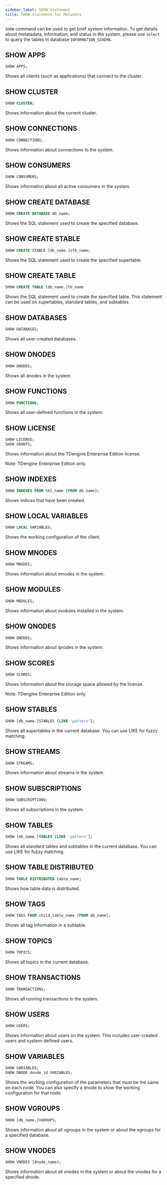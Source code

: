```yaml
---
sidebar_label: SHOW Statement
title: SHOW Statement for Metadata
---
```


`SHOW` command can be used to get brief system information. To get details about metatadata, information, and status in the system, please use `select` to query the tables in database `INFORMATION_SCHEMA`. 

## SHOW APPS

```sql
SHOW APPS;
```

Shows all clients (such as applications) that connect to the cluster.

## SHOW CLUSTER

```sql
SHOW CLUSTER;
```

Shows information about the current cluster.

## SHOW CONNECTIONS

```sql
SHOW CONNECTIONS;
```

Shows information about connections to the system.

## SHOW CONSUMERS

```sql
SHOW CONSUMERS;
```

Shows information about all active consumers in the system.

## SHOW CREATE DATABASE

```sql
SHOW CREATE DATABASE db_name;
```

Shows the SQL statement used to create the specified database.

## SHOW CREATE STABLE

```sql
SHOW CREATE STABLE [db_name.]stb_name;
```

Shows the SQL statement used to create the specified supertable.

## SHOW CREATE TABLE

```sql
SHOW CREATE TABLE [db_name.]tb_name
```

Shows the SQL statement used to create the specified table. This statement can be used on supertables, standard tables, and subtables.

## SHOW DATABASES

```sql
SHOW DATABASES;
```

Shows all user-created databases.

## SHOW DNODES

```sql
SHOW DNODES;
```

Shows all dnodes in the system.

## SHOW FUNCTIONS

```sql
SHOW FUNCTIONS;
```

Shows all user-defined functions in the system.

## SHOW LICENSE

```sql
SHOW LICENSE;
SHOW GRANTS;
```

Shows information about the TDengine Enterprise Edition license.

Note: TDengine Enterprise Edition only.

## SHOW INDEXES

```sql
SHOW INDEXES FROM tbl_name [FROM db_name];
```

Shows indices that have been created.

## SHOW LOCAL VARIABLES

```sql
SHOW LOCAL VARIABLES;
```

Shows the working configuration of the client.

## SHOW MNODES

```sql
SHOW MNODES;
```

Shows information about mnodes in the system.

## SHOW MODULES

```sql
SHOW MODULES;
```

Shows information about modules installed in the system.

## SHOW QNODES

```sql
SHOW QNODES;
```

Shows information about qnodes in the system.

## SHOW SCORES

```sql
SHOW SCORES;
```

Shows information about the storage space allowed by the license.

Note: TDengine Enterprise Edition only.

## SHOW STABLES

```sql
SHOW [db_name.]STABLES [LIKE 'pattern'];
```

Shows all supertables in the current database. You can use LIKE for fuzzy matching.

## SHOW STREAMS

```sql
SHOW STREAMS;
```

Shows information about streams in the system.

## SHOW SUBSCRIPTIONS

```sql
SHOW SUBSCRIPTIONS;
```

Shows all subscriptions in the system.

## SHOW TABLES

```sql
SHOW [db_name.]TABLES [LIKE 'pattern'];
```

Shows all standard tables and subtables in the current database. You can use LIKE for fuzzy matching.

## SHOW TABLE DISTRIBUTED

```sql
SHOW TABLE DISTRIBUTED table_name;
```

Shows how table data is distributed.

## SHOW TAGS

```sql
SHOW TAGS FROM child_table_name [FROM db_name];
```

Shows all tag information in a subtable.

## SHOW TOPICS

```sql
SHOW TOPICS;
```

Shows all topics in the current database.

## SHOW TRANSACTIONS

```sql
SHOW TRANSACTIONS;
```

Shows all running transactions in the system.

## SHOW USERS

```sql
SHOW USERS;
```

Shows information about users on the system. This includes user-created users and system-defined users.

## SHOW VARIABLES

```sql
SHOW VARIABLES;
SHOW DNODE dnode_id VARIABLES;
```

Shows the working configuration of the parameters that must be the same on each node. You can also specify a dnode to show the working configuration for that node. 

## SHOW VGROUPS

```sql
SHOW [db_name.]VGROUPS;
```

Shows information about all vgroups in the system or about the vgroups for a specified database.

## SHOW VNODES

```sql
SHOW VNODES [dnode_name];
```

Shows information about all vnodes in the system or about the vnodes for a specified dnode.
